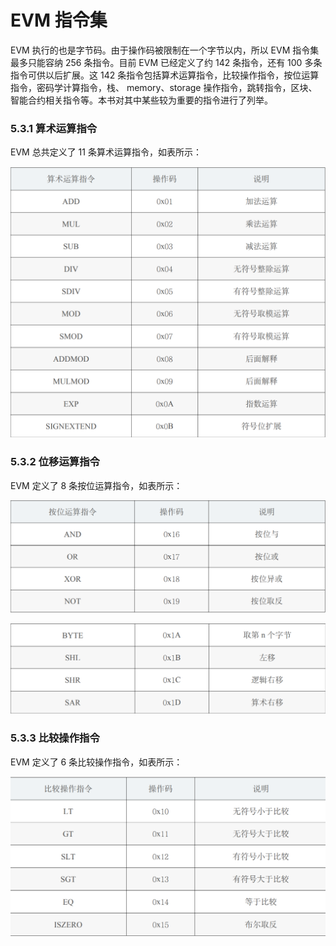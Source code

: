 # EVM 指令集

EVM 执行的也是字节码。由于操作码被限制在一个字节以内，所以 EVM 指令集最多只能容纳 256 条指令。目前 EVM 已经定义了约 142 条指令，还有 100 多条指令可供以后扩展。这 142 条指令包括算术运算指令，比较操作指令，按位运算指令，密码学计算指令，栈、 memory、storage 操作指令，跳转指令，区块、智能合约相关指令等。本书对其中某些较为重要的指令进行了列举。

### 5.3.1 算术运算指令

EVM 总共定义了 11 条算术运算指令，如表所示：

![](static/AUf2bwLOToEAlrxFvTDcAG43nNb.png)

### 5.3.2 位移运算指令

EVM 定义了 8 条按位运算指令，如表所示：

![](static/Xf3zblU0QoV2LtxVVKycyXjUnlX.png)

![](static/IcWPbEZgwoKXAUxSqsScUqFbnNd.png)

### 5.3.3 比较操作指令

EVM 定义了 6 条比较操作指令，如表所示：

![](static/Slu3bH7JqoZVCax9gkvcfziKn1f.png)
